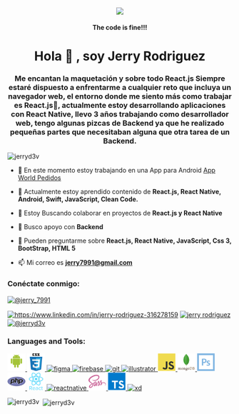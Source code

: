 <div id="header" align="center">
  <img src="https://i.ibb.co/8NGDCFG/This-Is-Fine.png" align="center" width="200"/>
  <h4>The code is fine!!!</h4>
</div>

<h1 align="center">Hola 👋 , soy Jerry Rodriguez</h1><h3 align="center">
Me encantan la maquetación y sobre todo React.js Siempre estaré dispuesto a enfrentarme a cualquier reto que incluya un navegador web, el entorno donde me siento más como trabajar es React.js🚀, actualmente estoy desarrollando aplicaciones con React Native, llevo 3 años trabajando como desarrollador web, tengo algunas pizcas de Backend ya que he realizado pequeñas partes que necesitaban alguna que otra tarea de un Backend.</h3><p align="left"> <img src="https://komarev.com/ghpvc/?username=jerryd3v&label=Profile%20views&color=0e75b6&style=flat" alt="jerryd3v" /> </p>



- 🔭 En este momento estoy trabajando en una App para Android [App World Pedidos](Privado)

- 🌱 Actualmente estoy aprendido contenido de **React.js, React Native, Android, Swift, JavaScript, Clean Code.**
  
- 👯 Estoy Buscando colaborar en proyectos de **React.js y React Native**
  
- 🤝 Busco apoyo con **Backend**
  
- 💬 Pueden preguntarme sobre **React.js, React Native, JavaScript, Css 3, BootStrap, HTML 5**
  
- 📫 Mi correo es **jerry7991@gmail.com**









<h3 align="left">Conéctate conmigo:</h3><p align="left"><a href="https://twitter.com/@jerry_7991" target="blank"><img align="center" src="https://raw.githubusercontent.com/rahuldkjain/github-profile-readme-generator/master/src/images/icons/Social/twitter.svg" alt="@jerry_7991" height="30" width="40" /></a>


<a href="https://linkedin.com/in/https://www.linkedin.com/in/jerry-rodriguez-316278159" target="blank"><img align="center" src="https://raw.githubusercontent.com/rahuldkjain/github-profile-readme-generator/master/src/images/icons/Social/linked-in-alt.svg" alt="https://www.linkedin.com/in/jerry-rodriguez-316278159" height="30" width="40" /></a>
<a href="https://fb.com/jerry rodriguez" target="blank"><img align="center" src="https://raw.githubusercontent.com/rahuldkjain/github-profile-readme-generator/master/src/images/icons/Social/facebook.svg" alt="jerry rodriguez" height="30" width="40" /></a>
<a href="https://instagram.com/@jerryd3v" target="blank"><img align="center" src=" https://raw.githubusercontent.com/rahuldkjain/github-profile-readme-generator/master/src/images/icons/Social/instagram.svg" alt="@jerryd3v" height="30" width="40" /></a></p><h3 align="left">Languages and Tools:</h3><p align="left">



<a href="https://developer.android.com" target="_blank" rel="noreferrer"> <img src="https://raw.githubusercontent.com/devicons/devicon/master/icons/android/android-original-wordmark.svg" alt="android" width="40" height="40"/> </a> <a href="https://www.w3schools.com/css/" target="_blank" rel="noreferrer"> <img src="https://raw.githubusercontent.com/devicons/devicon/master/icons/css3/css3-original-wordmark.svg" alt="css3" width="40" height="40"/> </a> <a href="https://www.figma.com/" target="_blank" rel="noreferrer"> <img src="https://www.vectorlogo.zone/logos/figma/figma-icon.svg" alt="figma" width="40" height="40"/> </a> <a href="https://firebase.google.com/" target="_blank" rel="noreferrer"> <img src="https://www.vectorlogo.zone/logos/firebase/firebase-icon.svg" alt="firebase" width="40" height="40"/> </a> <a href="https://git-scm.com/" target="_blank" rel="noreferrer"> <img src="https://www.vectorlogo.zone/logos/git-scm/git-scm-icon.svg" alt="git" width="40" height="40"/> </a> <a href="https://www.adobe.com/in/products/illustrator.html" target="_blank" rel="noreferrer"> <img src="https://www.vectorlogo.zone/logos/adobe_illustrator/adobe_illustrator-icon.svg" alt="illustrator" width="40" height="40"/> </a> <a href="https://developer.mozilla.org/en-US/docs/Web/JavaScript" target="_blank" rel="noreferrer"> <img src="https://raw.githubusercontent.com/devicons/devicon/master/icons/javascript/javascript-original.svg" alt="javascript" width="40" height="40"/> </a> <a href="https://www.mongodb.com/" target="_blank" rel="noreferrer"> <img src="https://raw.githubusercontent.com/devicons/devicon/master/icons/mongodb/mongodb-original-wordmark.svg" alt="mongodb" width="40" height="40"/> </a> <a href="https://www.photoshop.com/en" target="_blank" rel="noreferrer"> <img src="https://raw.githubusercontent.com/devicons/devicon/master/icons/photoshop/photoshop-line.svg" alt="photoshop" width="40" height="40"/> </a> <a href="https://www.php.net" target="_blank" rel="noreferrer"> <img src="https://raw.githubusercontent.com/devicons/devicon/master/icons/php/php-original.svg" alt="php" width="40" height="40"/> </a> <a href="https://reactjs.org/" target="_blank" rel="noreferrer"> <img src="https://raw.githubusercontent.com/devicons/devicon/master/icons/react/react-original-wordmark.svg" alt="react" width="40" height="40"/> </a> <a href="https://reactnative.dev/" target="_blank" rel="noreferrer"> <img src="https://reactnative.dev/img/header_logo.svg" alt="reactnative" width="40" height="40"/> </a> <a href="https://sass-lang.com" target="_blank" rel="noreferrer"> <img src="https://raw.githubusercontent.com/devicons/devicon/master/icons/sass/sass-original.svg" alt="sass" width="40" height="40"/> </a> <a href="https://www.typescriptlang.org/" target="_blank" rel="noreferrer"> <img src="https://raw.githubusercontent.com/devicons/devicon/master/icons/typescript/typescript-original.svg" alt="typescript" width="40" height="40"/> </a> <a href="https://www.adobe.com/products/xd.html" target="_blank" rel="noreferrer"> <img src="https://cdn.worldvectorlogo.com/logos/adobe-xd.svg" alt="xd" width="40" height="40"/> </a> </p>

<p><img align="left" src="https://github-readme-stats.vercel.app/api/top-langs?username=jerryd3v&show_icons=true&locale=en&layout=compact" alt="jerryd3v" /></p><p>

&nbsp; <img align="center" src="https://github-readme-stats.vercel.app/api?username=jerryd3v&show_icons=true&locale=en" alt="jerryd3v" /></p>
